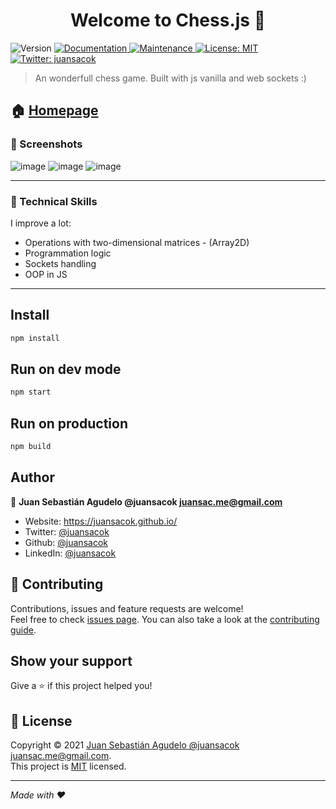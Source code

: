 <h1 align="center">Welcome to Chess.js 👋</h1>
<p>
  <img alt="Version" src="https://img.shields.io/badge/version-1.0.0-blue.svg?cacheSeconds=2592000" />
  <a href="https://github.com/juansacok/chess.js#readme" target="_blank">
    <img alt="Documentation" src="https://img.shields.io/badge/documentation-yes-brightgreen.svg" />
  </a>
  <a href="https://github.com/juansacok/chess.js/graphs/commit-activity" target="_blank">
    <img alt="Maintenance" src="https://img.shields.io/badge/Maintained%3F-yes-green.svg" />
  </a>
  <a href="https://github.com/juansacok/chess.js/blob/master/LICENSE" target="_blank">
    <img alt="License: MIT" src="https://img.shields.io/github/license/juansacok/Chess.js" />
  </a>
  <a href="https://twitter.com/juansacok" target="_blank">
    <img alt="Twitter: juansacok" src="https://img.shields.io/twitter/follow/juansacok.svg?style=social" />
  </a>
</p>

> An wonderfull chess game. Built with js vanilla and web sockets :)

## 🏠 [Homepage](https://github.com/juansacok/chess.js#readme)


### 📸 Screenshots

![image](https://user-images.githubusercontent.com/66572419/117623556-8fdfe780-b139-11eb-8a25-7d9e3a95f3c7.png)
![image](https://user-images.githubusercontent.com/66572419/117623854-e64d2600-b139-11eb-825f-a188d752e900.png)
![image](https://user-images.githubusercontent.com/66572419/117624170-3d52fb00-b13a-11eb-8403-b67914cdc3e3.png)
***

### 🌱 Technical Skills

I improve a lot:

* Operations with two-dimensional matrices - (Array2D)
* Programmation logic
* Sockets handling
* OOP in JS
***

## Install

```sh
npm install
```

## Run on dev mode

```sh
npm start
```

## Run on production

```sh
npm build
```

## Author

👤 **Juan Sebastián Agudelo @juansacok <juansac.me@gmail.com>**

* Website: https://juansacok.github.io/
* Twitter: [@juansacok](https://twitter.com/juansacok)
* Github: [@juansacok](https://github.com/juansacok)
* LinkedIn: [@juansacok](https://linkedin.com/in/juansacok)

## 🤝 Contributing

Contributions, issues and feature requests are welcome!<br />Feel free to check [issues page](https://github.com/juansacok/chess.js/issues). You can also take a look at the [contributing guide](https://github.com/juansacok/chess.js/blob/master/CONTRIBUTING.md).

## Show your support

Give a ⭐️ if this project helped you!

## 📝 License

Copyright © 2021 [Juan Sebastián Agudelo @juansacok <juansac.me@gmail.com>](https://github.com/juansacok).<br />
This project is [MIT](https://github.com/juansacok/chess.js/blob/master/LICENSE) licensed.

***
_Made with ❤️_


